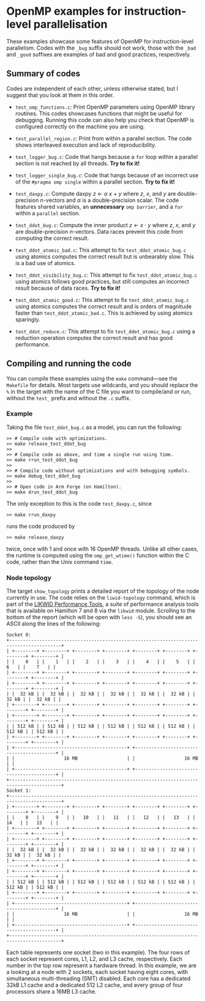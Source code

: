 # OpenMP examples for instruction-level parallelisation

These examples showcase some features of OpenMP for instruction-level parallelism. Codes with the `_bug` suffix should not work, those with the `_bad` and `_good` suffixes are examples of bad and good practices, respectively.

## Summary of codes

Codes are independent of each other, unless otherwise stated, but I suggest that you look at them in this order.

+ `test_omp_functions.c`: Print OpenMP parameters using OpenMP library routines. This codes showcases functions that might be useful for debugging. Running this code can also help you check that OpenMP is configured correctly on the machine you are using.

+ `test_parallel_region.c`: Print from within a parallel section. The code shows interleaved execution and lack of reproducibility.

+ `test_logger_bug.c`: Code that hangs because a `for` loop within a parallel section is not reached by all threads. **Try to fix it!**

+ `test_logger_single_bug.c`: Code that hangs because of an incorrect use of the `#pragma omp single` within a parallel section. **Try to fix it!**

+ `test_daxpy.c`: Compute daxpy *z ← α x + y* where *z*, *x*, and *y* are double-precision *n*-vectors and *α* is a double-precision scalar. The code features shared variables, an **unnecessary** `omp barrier`, and a `for` within a `parallel` section.

+ `test_ddot_bug.c`: Compute the inner product *z ← x · y* where *z*, *x*, and *y* are double-precision *n*-vectors. Data races prevent this code from computing the correct result.

+ `test_ddot_atomic_bad.c`: This attempt to fix `test_ddot_atomic_bug.c` using atomics computes the correct result but is unbearably slow. This is a bad use of atomics.

+ `test_ddot_visibility_bug.c`: This attempt to fix `test_ddot_atomic_bug.c` using atomics follows good practices, but still computes an incorrect result because of data races. **Try to fix it!**

+ `test_ddot_atomic_good.c`: This attempt to fix `test_ddot_atomic_bug.c` using atomics computes the correct result and is orders of magnitude faster than `test_ddot_atomic_bad.c`. This is achieved by using atomics sparingly.

+ `test_ddot_reduce.c`: This attempt to fix `test_ddot_atomic_bug.c` using a reduction operation computes the correct result and has good performance.

## Compiling and running the code

You can compile these examples using the `make` command—see the `Makefile` for details. Most targets use wildcards, and you should replace the `%` in the target with the name of the C file you want to compile/and or run, without the `test_` prefix and without the `.c` suffix.

### Example

Taking the file `test_ddot_bug.c` as a model, you can run the following:

```console
>> # Compile code with optimizations.
>> make release_test_ddot_bug
>>
>> # Compile code as above, and time a single run using time.
>> make rrun_test_ddot_bug
>>
>> # Compile code without optimizations and with bebugging symbols.
>> make debug_test_ddot_bug
>>
>> # Open code in Arm Forge (on Hamilton).
>> make drun_test_ddot_bug
```

The only exception to this is the code `test_daxpy.c`, since
```console
>> make rrun_daxpy
```
runs the code produced by
```console
>> make release_daxpy
```
twice, once with 1 and once with 16 OpenMP threads. Unlike all other cases, the runtime is computed using the `omp_get_wtime()` function within the C code, rather than the Unix command `time`.

### Node topology

The target `show_topology` prints a detailed report of the topology of the node currently in use. The code relies on the `liwid-topology` command, which is part of the [LIKWID Performance Tools](https://hpc.fau.de/research/tools/likwid/), a suite of performance analysis tools that is available on Hamilton 7 and 8 via the `likwid` module. Scrolling to the bottom of the report (which will be open with `less -S`), you should see an ASCII along the lines of the following:

```
Socket 0:
+-----------------------------------------------------------------------------------------+
| +--------+ +--------+ +--------+ +--------+ +--------+ +--------+ +--------+ +--------+ |
| |    0   | |    1   | |    2   | |    3   | |    4   | |    5   | |    6   | |    7   | |
| +--------+ +--------+ +--------+ +--------+ +--------+ +--------+ +--------+ +--------+ |
| +--------+ +--------+ +--------+ +--------+ +--------+ +--------+ +--------+ +--------+ |
| |  32 kB | |  32 kB | |  32 kB | |  32 kB | |  32 kB | |  32 kB | |  32 kB | |  32 kB | |
| +--------+ +--------+ +--------+ +--------+ +--------+ +--------+ +--------+ +--------+ |
| +--------+ +--------+ +--------+ +--------+ +--------+ +--------+ +--------+ +--------+ |
| | 512 kB | | 512 kB | | 512 kB | | 512 kB | | 512 kB | | 512 kB | | 512 kB | | 512 kB | |
| +--------+ +--------+ +--------+ +--------+ +--------+ +--------+ +--------+ +--------+ |
| +-----------------------------------------+ +-----------------------------------------+ |
| |                  16 MB                  | |                  16 MB                  | |
| +-----------------------------------------+ +-----------------------------------------+ |
+-----------------------------------------------------------------------------------------+
Socket 1:
+-----------------------------------------------------------------------------------------+
| +--------+ +--------+ +--------+ +--------+ +--------+ +--------+ +--------+ +--------+ |
| |    8   | |    9   | |   10   | |   11   | |   12   | |   13   | |   14   | |   15   | |
| +--------+ +--------+ +--------+ +--------+ +--------+ +--------+ +--------+ +--------+ |
| +--------+ +--------+ +--------+ +--------+ +--------+ +--------+ +--------+ +--------+ |
| |  32 kB | |  32 kB | |  32 kB | |  32 kB | |  32 kB | |  32 kB | |  32 kB | |  32 kB | |
| +--------+ +--------+ +--------+ +--------+ +--------+ +--------+ +--------+ +--------+ |
| +--------+ +--------+ +--------+ +--------+ +--------+ +--------+ +--------+ +--------+ |
| | 512 kB | | 512 kB | | 512 kB | | 512 kB | | 512 kB | | 512 kB | | 512 kB | | 512 kB | |
| +--------+ +--------+ +--------+ +--------+ +--------+ +--------+ +--------+ +--------+ |
| +-----------------------------------------+ +-----------------------------------------+ |
| |                  16 MB                  | |                  16 MB                  | |
| +-----------------------------------------+ +-----------------------------------------+ |
+-----------------------------------------------------------------------------------------+
```

Each table represents one socket (two in this example). The four rows of each socket represent cores, L1, L2, and L3 cache, respectively. Each number in the top row represent a hardware thread. In this example, we are a looking at a node with 2 sockets, each socket having eight cores, with simultaneous multi-threading (SMT) disabled. Each core has a dedicated 32kB L1 cache and a dedicated 512 L2 cache, and every group of four processors share a 16MB L3 cache.

